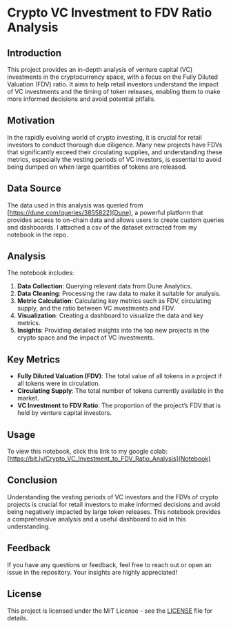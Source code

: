 # Crypto VC Investment to FDV Ratio Analysis

## Introduction

This project provides an in-depth analysis of venture capital (VC) investments in the cryptocurrency space, with a focus on the Fully Diluted Valuation (FDV) ratio. It aims to help retail investors understand the impact of VC investments and the timing of token releases, enabling them to make more informed decisions and avoid potential pitfalls.

## Motivation

In the rapidly evolving world of crypto investing, it is crucial for retail investors to conduct thorough due diligence. Many new projects have FDVs that significantly exceed their circulating supplies, and understanding these metrics, especially the vesting periods of VC investors, is essential to avoid being dumped on when large quantities of tokens are released.

## Data Source

The data used in this analysis was queried from [https://dune.com/queries/3855822](Dune), a powerful platform that provides access to on-chain data and allows users to create custom queries and dashboards. I attached a csv of the dataset extracted from my notebook in the repo.

## Analysis

The notebook includes:

1. **Data Collection**: Querying relevant data from Dune Analytics.
2. **Data Cleaning**: Processing the raw data to make it suitable for analysis.
3. **Metric Calculation**: Calculating key metrics such as FDV, circulating supply, and the ratio between VC investments and FDV.
4. **Visualization**: Creating a dashboard to visualize the data and key metrics.
5. **Insights**: Providing detailed insights into the top new projects in the crypto space and the impact of VC investments.

## Key Metrics

- **Fully Diluted Valuation (FDV)**: The total value of all tokens in a project if all tokens were in circulation.
- **Circulating Supply**: The total number of tokens currently available in the market.
- **VC Investment to FDV Ratio**: The proportion of the project’s FDV that is held by venture capital investors.

## Usage

To view this notebook, click this link to my google colab: [https://bit.ly/Crypto_VC_Investment_to_FDV_Ratio_Analysis](Notebook)

## Conclusion

Understanding the vesting periods of VC investors and the FDVs of crypto projects is crucial for retail investors to make informed decisions and avoid being negatively impacted by large token releases. This notebook provides a comprehensive analysis and a useful dashboard to aid in this understanding.

## Feedback

If you have any questions or feedback, feel free to reach out or open an issue in the repository. Your insights are highly appreciated!

## License

This project is licensed under the MIT License - see the [LICENSE](LICENSE) file for details.
